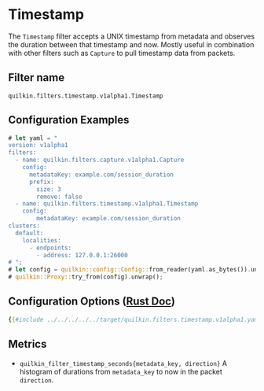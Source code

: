 # Timestamp

The `Timestamp` filter accepts a UNIX timestamp from metadata and observes the
duration between that timestamp and now. Mostly useful in combination with other
filters such as `Capture` to pull timestamp data from packets.

## Filter name
```text
quilkin.filters.timestamp.v1alpha1.Timestamp
```

## Configuration Examples
```rust
# let yaml = "
version: v1alpha1
filters:
  - name: quilkin.filters.capture.v1alpha1.Capture
    config:
      metadataKey: example.com/session_duration
      prefix:
        size: 3
        remove: false
  - name: quilkin.filters.timestamp.v1alpha1.Timestamp
    config:
        metadataKey: example.com/session_duration
clusters:
  default:
    localities:
      - endpoints:
        - address: 127.0.0.1:26000
# ";
# let config = quilkin::config::Config::from_reader(yaml.as_bytes()).unwrap();
# quilkin::Proxy::try_from(config).unwrap();
```

## Configuration Options ([Rust Doc](../../../../api/quilkin/filters/timestamp/struct.Config.html))

```yaml
{{#include ../../../../../target/quilkin.filters.timestamp.v1alpha1.yaml}}
```

## Metrics

* `quilkin_filter_timestamp_seconds{metadata_key, direction}`
  A histogram of durations from `metadata_key` to now in the packet `direction`.

